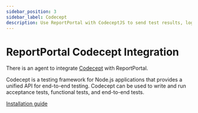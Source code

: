```yaml
---
sidebar_position: 3
sidebar_label: Codecept
description: Use ReportPortal with CodeceptJS to send test results, logs, and screenshots automatically to a centralized dashboard for easier debugging and analysis.
---
```


# ReportPortal Codecept Integration

There is an agent to integrate [Codecept](https://codecept.io/) with ReportPortal.

Codecept is a testing framework for Node.js applications that provides a unified API for end-to-end testing. Codecept can be used to write and run acceptance tests, functional tests, and end-to-end tests.

[Installation guide](https://github.com/reportportal/agent-js-codecept#readme)
